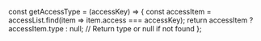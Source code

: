 const getAccessType = (accessKey) => {
  const accessItem = accessList.find(item => item.access === accessKey);
  return accessItem ? accessItem.type : null; // Return type or null if not found
};
